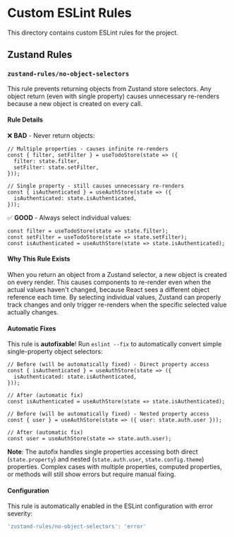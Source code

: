 # Custom ESLint Rules

This directory contains custom ESLint rules for the project.

## Zustand Rules

### `zustand-rules/no-object-selectors`

This rule prevents returning objects from Zustand store selectors. Any object return (even with single property) causes unnecessary re-renders because a new object is created on every call.

#### Rule Details

❌ **BAD** - Never return objects:

```tsx
// Multiple properties - causes infinite re-renders
const { filter, setFilter } = useTodoStore(state => ({
  filter: state.filter,
  setFilter: state.setFilter,
}));

// Single property - still causes unnecessary re-renders
const { isAuthenticated } = useAuthStore(state => ({
  isAuthenticated: state.isAuthenticated,
}));
```

✅ **GOOD** - Always select individual values:

```tsx
const filter = useTodoStore(state => state.filter);
const setFilter = useTodoStore(state => state.setFilter);
const isAuthenticated = useAuthStore(state => state.isAuthenticated);
```

#### Why This Rule Exists

When you return an object from a Zustand selector, a new object is created on every render. This causes components to re-render even when the actual values haven't changed, because React sees a different object reference each time. By selecting individual values, Zustand can properly track changes and only trigger re-renders when the specific selected value actually changes.

#### Automatic Fixes

This rule is **autofixable**! Run `eslint --fix` to automatically convert simple single-property object selectors:

```tsx
// Before (will be automatically fixed) - Direct property access
const { isAuthenticated } = useAuthStore(state => ({
  isAuthenticated: state.isAuthenticated,
}));

// After (automatic fix)
const isAuthenticated = useAuthStore(state => state.isAuthenticated);

// Before (will be automatically fixed) - Nested property access
const { user } = useAuthStore(state => ({ user: state.auth.user }));

// After (automatic fix)
const user = useAuthStore(state => state.auth.user);
```

**Note**: The autofix handles single properties accessing both direct (`state.property`) and nested (`state.auth.user`, `state.config.theme`) properties. Complex cases with multiple properties, computed properties, or methods will still show errors but require manual fixing.

#### Configuration

This rule is automatically enabled in the ESLint configuration with error severity:

```js
'zustand-rules/no-object-selectors': 'error'
```
